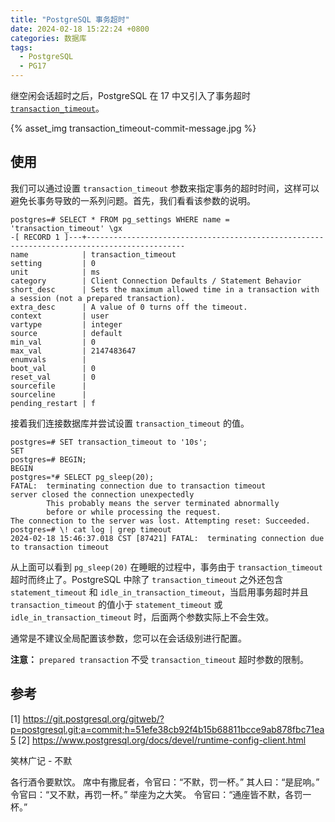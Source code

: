 ```yaml
---
title: "PostgreSQL 事务超时"
date: 2024-02-18 15:22:24 +0800
categories: 数据库
tags:
  - PostgreSQL
  - PG17
---
```


继空闲会话超时之后，PostgreSQL 在 17 中又引入了事务超时 [`transaction_timeout`][]。

{% asset_img transaction_timeout-commit-message.jpg %}

<!--more-->

## 使用

我们可以通过设置 `transaction_timeout` 参数来指定事务的超时时间，这样可以避免长事务导致的一系列问题。首先，我们看看该参数的说明。

```psql
postgres=# SELECT * FROM pg_settings WHERE name = 'transaction_timeout' \gx
-[ RECORD 1 ]---+--------------------------------------------------------------------------------------------
name            | transaction_timeout
setting         | 0
unit            | ms
category        | Client Connection Defaults / Statement Behavior
short_desc      | Sets the maximum allowed time in a transaction with a session (not a prepared transaction).
extra_desc      | A value of 0 turns off the timeout.
context         | user
vartype         | integer
source          | default
min_val         | 0
max_val         | 2147483647
enumvals        |
boot_val        | 0
reset_val       | 0
sourcefile      |
sourceline      |
pending_restart | f
```

接着我们连接数据库并尝试设置 `transaction_timeout` 的值。

```psql
postgres=# SET transaction_timeout to '10s';
SET
postgres=# BEGIN;
BEGIN
postgres=*# SELECT pg_sleep(20);
FATAL:  terminating connection due to transaction timeout
server closed the connection unexpectedly
        This probably means the server terminated abnormally
        before or while processing the request.
The connection to the server was lost. Attempting reset: Succeeded.
postgres=# \! cat log | grep timeout
2024-02-18 15:46:37.018 CST [87421] FATAL:  terminating connection due to transaction timeout
```

从上面可以看到 `pg_sleep(20)` 在睡眠的过程中，事务由于 `transaction_timeout` 超时而终止了。PostgreSQL 中除了 `transaction_timeout` 之外还包含 `statement_timeout` 和 `idle_in_transaction_timeout`，当启用事务超时并且 `transaction_timeout` 的值小于 `statement_timeout` 或 `idle_in_transaction_timeout` 时，后面两个参数实际上不会生效。

通常是不建议全局配置该参数，您可以在会话级别进行配置。

**注意：** `prepared transaction` 不受 `transaction_timeout` 超时参数的限制。

## 参考

[1] https://git.postgresql.org/gitweb/?p=postgresql.git;a=commit;h=51efe38cb92f4b15b68811bcce9ab878fbc71ea5
[2] https://www.postgresql.org/docs/devel/runtime-config-client.html


[`transaction_timeout`]: https://www.postgresql.org/docs/devel/runtime-config-client.html#GUC-TRANSACTION-TIMEOUT

<div class="just-for-fun">
笑林广记 - 不默

各行酒令要默饮。
席中有撒屁者，令官曰：“不默，罚一杯。”
其人曰：“是屁响。”
令官曰：“又不默，再罚一杯。” 举座为之大笑。
令官曰：“通座皆不默，各罚一杯。”
</div>

